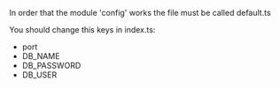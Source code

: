 <p>In order that the module 'config' works the file must be called default.ts</p>
<p>You should change this keys in index.ts:</p>
<ul>
<li>port</li>
<li>DB_NAME</li>
<li>DB_PASSWORD</li>
<li>DB_USER</li>
</ul>
